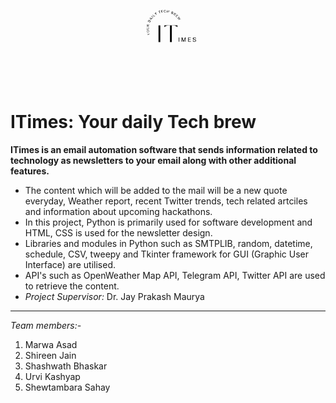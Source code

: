 <div align="center">
<img src="https://github.com/genievousaime/ITimes---email-automation/blob/9c1137ae0e0fc8587da9aac16ea8b07ee5edd799/ITimes_logo.png" alt="GitHub Logo" width="150" height="150"/>
</div>

# ITimes: Your daily Tech brew

**ITimes is an email automation software that sends information related to technology as newsletters to your email along with other additional features.**
- The content which will be added to the mail will be a new quote everyday, Weather report, recent Twitter trends, tech related artciles and information about upcoming hackathons. 
- In this project, Python is primarily used for software development and HTML, CSS is used for the newsletter design. 
- Libraries and modules in Python such as SMTPLIB, random, datetime, schedule, CSV, tweepy and Tkinter framework for GUI (Graphic User Interface) are utilised. 
- API's such as OpenWeather Map API, Telegram API, Twitter API are used to retrieve the content. 
- *Project Supervisor:* Dr. Jay Prakash Maurya
---

*Team members:-*
1) Marwa Asad
2) Shireen Jain
3) Shashwath Bhaskar
4) Urvi Kashyap
5) Shewtambara Sahay

